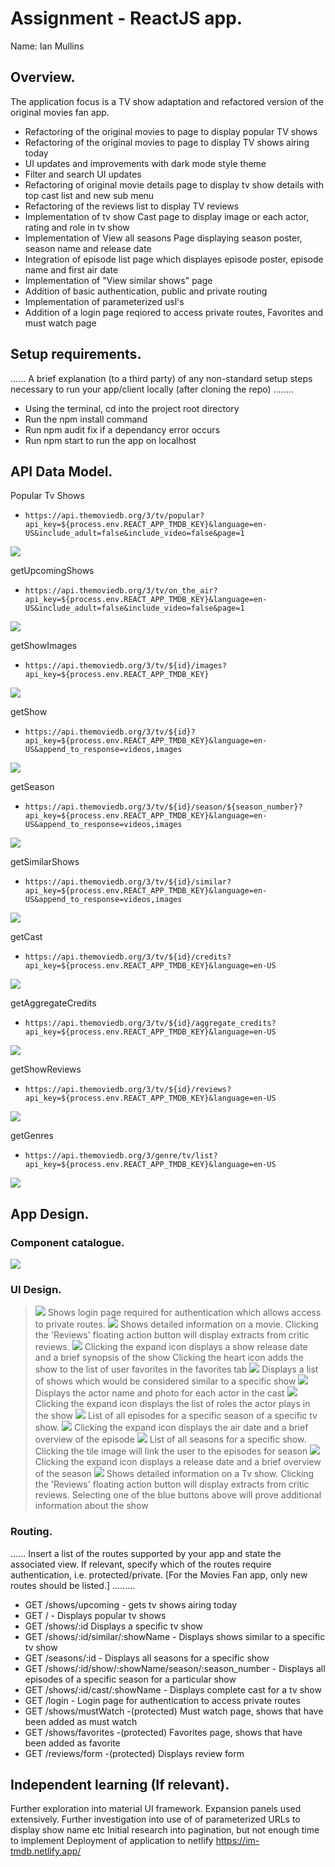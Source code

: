 # Assignment - ReactJS app.

Name: Ian Mullins

## Overview.

The application focus is a TV show adaptation and refactored version of the original movies fan app.

- Refactoring of the original movies to page to display popular TV shows
- Refactoring of the original movies to page to display TV shows airing today
- UI updates and improvements with dark mode style theme
- Filter and search UI updates
- Refactoring of original movie details page to display tv show details with top cast list and new sub menu
- Refactoring of the reviews list to display TV reviews
- Implementation of tv show Cast page to display image or each actor, rating and role in tv show
- Implementation of View all seasons Page displaying season poster, season name and release date
- Integration of episode list page which displayes episode poster, episode name and first air date
- Implementation of "View similar shows" page
- Addition of basic authentication, public and private routing
- Implementation of parameterized usl's
- Addition of a login page reqiored to access private routes, Favorites and must watch page

## Setup requirements.

...... A brief explanation (to a third party) of any non-standard setup steps necessary to run your app/client locally (after cloning the repo) ........

- Using the terminal, cd into the project root directory
- Run the npm install command
- Run npm audit fix if a dependancy error occurs
- Run npm start to run the app on localhost

## API Data Model.

Popular Tv Shows

- `https://api.themoviedb.org/3/tv/popular?api_key=${process.env.REACT_APP_TMDB_KEY}&language=en-US&include_adult=false&include_video=false&page=1`

![][popularshows]

getUpcomingShows

- `https://api.themoviedb.org/3/tv/on_the_air?api_key=${process.env.REACT_APP_TMDB_KEY}&language=en-US&include_adult=false&include_video=false&page=1`

![][getupcomingshows]

getShowImages

- `https://api.themoviedb.org/3/tv/${id}/images?api_key=${process.env.REACT_APP_TMDB_KEY}`

![][getshowimages]

getShow

- `https://api.themoviedb.org/3/tv/${id}?api_key=${process.env.REACT_APP_TMDB_KEY}&language=en-US&append_to_response=videos,images`

![][getashow]

getSeason

- `https://api.themoviedb.org/3/tv/${id}/season/${season_number}?api_key=${process.env.REACT_APP_TMDB_KEY}&language=en-US&append_to_response=videos,images`

![][getseason]

getSimilarShows

- `https://api.themoviedb.org/3/tv/${id}/similar?api_key=${process.env.REACT_APP_TMDB_KEY}&language=en-US&append_to_response=videos,images`

![][getsimilarshows]

getCast

- `https://api.themoviedb.org/3/tv/${id}/credits?api_key=${process.env.REACT_APP_TMDB_KEY}&language=en-US`

![][getcast]

getAggregateCredits

- `https://api.themoviedb.org/3/tv/${id}/aggregate_credits?api_key=${process.env.REACT_APP_TMDB_KEY}&language=en-US`

![][getaggregatecredits]

getShowReviews

- `https://api.themoviedb.org/3/tv/${id}/reviews?api_key=${process.env.REACT_APP_TMDB_KEY}&language=en-US`

![][getshowreviews]

getGenres

- `https://api.themoviedb.org/3/genre/tv/list?api_key=${process.env.REACT_APP_TMDB_KEY}&language=en-US`

![][gettvshowgenres]

## App Design.

### Component catalogue.

![][storybook]

### UI Design.

> ![][login]
> Shows login page required for authentication which allows access to private routes.
> ![][popularshows]
> Shows detailed information on a movie. Clicking the 'Reviews' floating action button will display extracts from critic reviews.
> ![][popularshows2]
> Clicking the expand icon displays a show release date and a brief synopsis of the show
> Clicking the heart icon adds the show to the list of user favorites in the favorites tab
> ![][similarshows]
> Displays a list of shows which would be considered similar to a specific show
> ![][viewcast]
> Displays the actor name and photo for each actor in the cast
> ![][viewcast2]
> Clicking the expand icon displays the list of roles the actor plays in the show
> ![][viewepisodes]
> List of all episodes for a specific season of a specific tv show.
> ![][viewepisodes2]
> Clicking the expand icon displays the air date and a brief overview of the episode
> ![][viewseasons]
> List of all seasons for a specific show.
> Clicking the tile image will link the user to the episodes for season
> ![][viewseasons2]
> Clicking the expand icon displays a release date and a brief overview of the season
> ![][viewshow]
> Shows detailed information on a Tv show. Clicking the 'Reviews' floating action button will display extracts from critic reviews.
> Selecting one of the blue buttons above will prove additional information about the show

### Routing.

...... Insert a list of the routes supported by your app and state the associated view. If relevant, specify which of the routes require authentication, i.e. protected/private. [For the Movies Fan app, only new routes should be listed.] .........

- GET /shows/upcoming - gets tv shows airing today
- GET / - Displays popular tv shows
- GET /shows/:id Displays a specific tv show
- GET /shows/:id/similar/:showName - Displays shows similar to a specific tv show
- GET /seasons/:id - Displays all seasons for a specific show
- GET /shows/:id/show/:showName/season/:season_number - Displays all episodes of a specific season for a particular show
- GET /shows/:id/cast/:showName - Displays complete cast for a tv show
- GET /login - Login page for authentication to access private routes
- GET /shows/mustWatch -(protected) Must watch page, shows that have been added as must watch
- GET /shows/favorites -(protected) Favorites page, shows that have been added as favorite
- GET /reviews/form -(protected) Displays review form

## Independent learning (If relevant).

Further exploration into material UI framework. Expansion panels used extensively.
Further investigation into use of of parameterized URLs to display show name etc
Initial research into pagination, but not enough time to implement
Deployment of application to netlify https://im-tmdb.netlify.app/

[model]: ./data.jpg
[view]: ./view.png
[stories]: ./storybook.png
[popularshows]: ./popularShows.JPG
[getupcomingshows]: ./getUpcomingShows.JPG
[getshowimages]: ./getShowImages.JPG
[getcast]: ./getCast.JPG
[getashow]: ./getaShow.JPG
[getseason]: ./getaSeason.JPG
[getsimilarshows]: ./getSimilarShows.JPG
[getaggregatecredits]: ./getAggregateCredits.JPG
[getshowreviews]: ./getShowReviews.JPG
[gettvshowgenres]: ./getTvShowGenres.JPG
[login]: ./login.JPG
[popularshows]: ./popularshows.JPG
[popularshows2]: ./popularshows2.JPG
[similarshows]: ./similarshows.JPG
[viewcast]: ./viewcast.JPG
[viewcast2]: ./viewcast2.JPG
[viewepisodes]: ./viewepisodes.JPG
[viewepisodes2]: ./viewepisodes2.JPG
[viewseasons]: ./viewseasons.JPG
[viewseasons2]: ./viewseasons2.JPG
[viewshow]: ./viewshow.JPG
[storybook]: ./storybook.JPG
